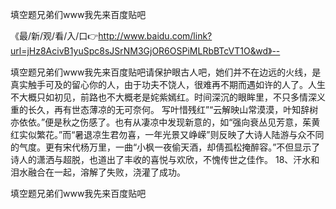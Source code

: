 填空题兄弟们www我先来百度贴吧

《最/新/观/看/入/口👉http://www.baidu.com/link?url=jHz8AcivB1yuSpc8sJSrNM3GjOR6OSPiMLRbBTcVT1O&wd》--

填空题兄弟们www我先来百度贴吧请保护眼古人吧，她们并不在边远的火线，是真实触手可及的留心你的人，由于功夫不饶人，很难再不期而遇如许的人了。人生不大概只如初见，前路也不大概老是姹紫嫣红。时间深沉的眼眸里，不只多情深义重的长久，再有世态薄凉的无可奈何。
写叶惜残红”“云解映山常漠漠，叶知辞树亦依依。”便是秋之伤感了。也有从凄凉中发现新意的，如“强向衰丛见芳意，茱黄红实似繁花。”而“暑退凉生君勿喜，一年光景又峥嵘”则反映了大诗人陆游与众不同的气度。更有宋代杨万里，一曲“小枫一夜偷天酒，却倩孤松掩醉容。”不但显示了诗人的潇洒与超脱，也道出了丰收的喜悦与欢欣，不愧传世之佳作。
	18、汗水和泪水融合在一起，溶解了失败，浇灌了成功。





填空题兄弟们www我先来百度贴吧
